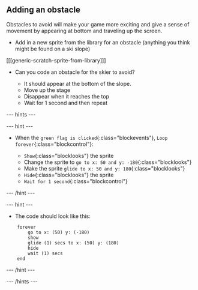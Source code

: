 ## Adding an obstacle

Obstacles to avoid will make your game more exciting and give a sense of movement by appearing at bottom and traveling up the screen.

+ Add in a new sprite from the library for an obstacle (anything you think might be found on a ski slope) 

[[[generic-scratch-sprite-from-library]]]

+ Can you code an obstacle for the skier to avoid?

    + It should appear at the bottom of the slope.
    + Move up the stage
    + Disappear when it reaches the top
    + Wait for 1 second and then repeat

--- hints ---

--- hint ---

+ When the `green flag is clicked`{:class="blockevents"}, `Loop forever`{:class="blockcontrol"}:

    + `Show`{:class="blocklooks"} the sprite
    + Change the sprite to `go to x: 50 and y: -180`{:class="blocklooks"}
    + Make the sprite `glide to x: 50 and y: 180`{:class="blocklooks"}
    + `Hide`{:class="blocklooks"} the sprite
    + `Wait for 1 second`{:class="blockcontrol"}

--- /hint ---

--- hint ---

+ The code should look like this:

```blocks
    forever 
        go to x: (50) y: (-180)
        show
        glide (1) secs to x: (50) y: (180)
        hide
        wait (1) secs
    end
```

--- /hint ---

--- /hints ---
